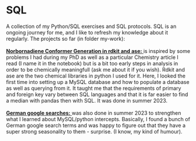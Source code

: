 # SQL
A collection of my Python/SQL exercises and SQL protocols. SQL is an ongoing journey for me, and I like to refresh my knowledge about it regularly.
The projects so far (in folder my-work): <br />
<br />
<ins> **Norbornadiene Conformer Generation in rdkit and ase:** </ins> is inspired by some problems I had during my PhD as well as a particular Chemistry article I read (I name it in the notebook) but is a bit too early steps in analysis in order to be chemically meaningfull (ask me about it if you wish). Rdkit and ase are the two chemical libraries in python I used for it. Here, I looked the first time into setting up a MySQL database and how to populate a database as well as querying from it. It taught me that the requirements of primary and foreign key vary between SQL languages and that it is far easier to find a median with pandas then with SQL. It was done in summer 2023. <br />
<br />
<ins> **German google searches:** </ins> was also done in summer 2023 to strengthen what I learned about MySQL/python intercepts. Basically, I found a bunch of German google search terms and was happy to figure out that they have a super strong seasonality to them - surprise. (I know, my kind of humour).

